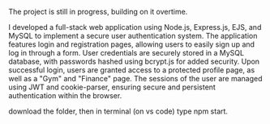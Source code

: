 The project is still in progress, building on it overtime.

I developed a full-stack web application using Node.js, Express.js, EJS, and MySQL to implement a secure user authentication system. The application features login and registration pages, allowing users to easily sign up and log in through a form. User credentials are securely stored in a MySQL database, with passwords hashed using bcrypt.js for added security. Upon successful login, users are granted access to a protected profile page, as well as a "Gym" and "Finance" page. The sessions of the user are managed using JWT and cookie-parser, ensuring secure and persistent authentication within the browser.

download the folder, then in terminal (on vs code) type npm start.
